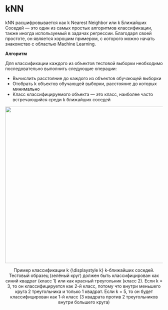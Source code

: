 # kNN

kNN расшифровывается как k Nearest Neighbor или k Ближайших Соседей — это один из самых простых алгоритмов классификации, также иногда используемый в задачах регрессии. Благодаря своей простоте, он является хорошим примером, с которого можно начать знакомство с областью Machine Learning.

<b>Алгоритм</b>

Для классификации каждого из объектов тестовой выборки необходимо последовательно выполнить следующие операции:

<ul>
  <li>Вычислить расстояние до каждого из объектов обучающей выборки</li>
  <li>Отобрать k объектов обучающей выборки, расстояние до которых минимально</li>
  <li>Класс классифицируемого объекта — это класс, наиболее часто встречающийся среди k ближайших соседей</li>
</ul>

 <img src="https://cdn.analyticsvidhya.com/wp-content/uploads/2018/03/knn3.png" width="550" height="500" style="text-align: center"> 
 
<p style="text-align: center">Пример классификации k {\displaystyle k} k-ближайших соседей. Тестовый образец (зелёный круг) должен быть классифицирован как синий квадрат (класс 1) или как красный треугольник (класс 2). Если k = 3, то он классифицируется как 2-й класс, потому что внутри меньшего круга 2 треугольника и только 1 квадрат. Если k = 5, то он будет классифицирован как 1-й класс (3 квадрата против 2 треугольников внутри большего круга)</p>
